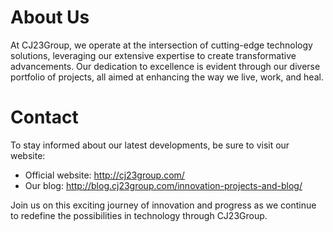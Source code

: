 # About Us

At CJ23Group, we operate at the intersection of cutting-edge technology solutions, leveraging our extensive expertise to create transformative advancements. Our dedication to excellence is evident through our diverse portfolio of projects, all aimed at enhancing the way we live, work, and heal.

# Contact

To stay informed about our latest developments, be sure to visit our website:

- Official website: http://cj23group.com/
- Our blog: http://blog.cj23group.com/innovation-projects-and-blog/

Join us on this exciting journey of innovation and progress as we continue to redefine the possibilities in technology through CJ23Group.
